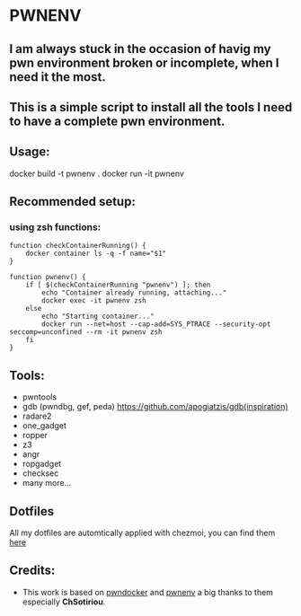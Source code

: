 # PWNENV
## I am always stuck in the occasion of havig my pwn environment broken or incomplete, when I need it the most.
## This is a simple script to install all the tools I need to have a complete pwn environment.

## Usage:
docker build -t pwnenv .
docker run -it pwnenv

## Recommended setup:
### using zsh functions:
```
function checkContainerRunning() {
    docker container ls -q -f name="$1"
}

function pwnenv() {
    if [ $(checkContainerRunning "pwnenv") ]; then
        echo "Container already running, attaching..."
        docker exec -it pwnenv zsh
    else
        echo "Starting container..."
        docker run --net=host --cap-add=SYS_PTRACE --security-opt seccomp=unconfined --rm -it pwnenv zsh
    fi
}
```

## Tools:
- pwntools
- gdb (pwndbg, gef, peda) https://github.com/apogiatzis/gdb(inspiration)
- radare2
- one_gadget
- ropper
- z3
- angr
- ropgadget
- checksec
- many more...

## Dotfiles
All my dotfiles are automtically applied with chezmoi, you can find them [here](https://github.com/Evangelospro/dotfiles)

## Credits:
- This work is based on [pwndocker](https://github.com/skysider/pwndocker) and [pwnenv](https://github.com/ChSotiriou/pwnenv) a big thanks to them especially __ChSotiriou__.
